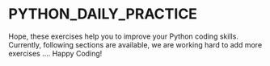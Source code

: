 # PYTHON_DAILY_PRACTICE
Hope, these exercises help you to improve your Python coding skills. Currently, following sections are available, we are working hard to add more exercises .... Happy Coding!

